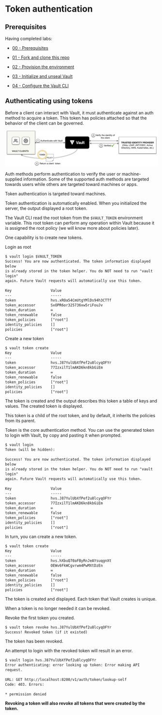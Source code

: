 # Token authentication

## Prerequisites 

Having completed labs:

- [00 - Prerequisites](./labs/00-Prerequisites/README.md)

- [01 - Fork and clone this repo](./labs/01-Fork_and_clone_this_repo/README.md)

- [02 - Provision the environment](./labs/02-Provision_the_environment/README.md)

- [03 - Initialize and unseal Vault](./labs/03-Initialize_and_unseal_vault/README.md)

- [04 - Configure the Vault CLI](./labs/04-Configure_Vault_CLI/README.md)

## Authenticating using tokens

Before a client can interact with Vault, it must authenticate against an auth method to acquire a token. This token has policies attached so that the behavior of the client can be governed.

![](img/1.png)

Auth methods perform authentication to verify the user or machine-supplied information. Some of the supported auth methods are targeted towards users while others are targeted toward machines or apps.

Token authentication is targeted toward machines.

Token authentication is automatically enabled. When you initialized the server, the output displayed a root token. 

The Vault CLI read the root token from the `$VAULT_TOKEN` environment variable. This root token can perform any operation within Vault because it is assigned the root policy (we will know more about policies later). 

One capability is to create new tokens.

Login as root 

```console
$ vault login $VAULT_TOKEN
Success! You are now authenticated. The token information displayed below
is already stored in the token helper. You do NOT need to run "vault login"
again. Future Vault requests will automatically use this token.

Key                  Value
---                  -----
token                hvs.xROa54CmUtgYMlDs94h3CTTf
token_accessor       SxOPR6or325736xw5riFouJv
token_duration       ∞
token_renewable      false
token_policies       ["root"]
identity_policies    []
policies             ["root"]
```

Create a new token

```console
$ vault token create
Key                  Value
---                  -----
token                hvs.J87YulUbXfPef2u8lcyqOFYr
token_accessor       77IzxilT1lmAKD6kn8kbGiEm
token_duration       ∞
token_renewable      false
token_policies       ["root"]
identity_policies    []
policies             ["root"]
```

The token is created and the output describes this token a table of keys and values. The created token is displayed.

This token is a child of the root token, and by default, it inherits the policies from its parent.

Token is the core authentication method. You can use the generated token to login with Vault, by copy and pasting it when prompted.

```console
$ vault login
Token (will be hidden): 

Success! You are now authenticated. The token information displayed below
is already stored in the token helper. You do NOT need to run "vault login"
again. Future Vault requests will automatically use this token.

Key                  Value
---                  -----
token                hvs.J87YulUbXfPef2u8lcyqOFYr
token_accessor       77IzxilT1lmAKD6kn8kbGiEm
token_duration       ∞
token_renewable      false
token_policies       ["root"]
identity_policies    []
policies             ["root"]
```

In turn, you can create a new token.

```console
$ vault token create
Key                  Value
---                  -----
token                hvs.hXbuQ70aFByRnJeAYsuqgnXt
token_accessor       OEWv6FkWCgvrwm4PwMXtDzEn
token_duration       ∞
token_renewable      false
token_policies       ["root"]
identity_policies    []
policies             ["root"]
```

The token is created and displayed. Each token that Vault creates is unique.

When a token is no longer needed it can be revoked.

Revoke the first token you created.


```console
$ vault token revoke hvs.J87YulUbXfPef2u8lcyqOFYr
Success! Revoked token (if it existed)
```

The token has been revoked.

An attempt to login with the revoked token will result in an error.

```console
$ vault login hvs.J87YulUbXfPef2u8lcyqOFYr
Error authenticating: error looking up token: Error making API request.

URL: GET http://localhost:8200/v1/auth/token/lookup-self
Code: 403. Errors:

* permission denied
```

**Revoking a token will also revoke all tokens that were created by the token.**

